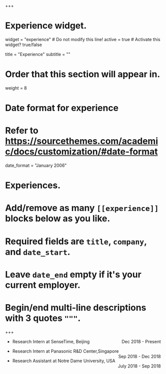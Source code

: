 +++
# Experience widget.
widget = "experience"  # Do not modify this line!
active = true  # Activate this widget? true/false

title = "Experience"
subtitle = ""

# Order that this section will appear in.
weight = 8

# Date format for experience
#   Refer to https://sourcethemes.com/academic/docs/customization/#date-format
date_format = "January 2006"

# Experiences.
#   Add/remove as many `[[experience]]` blocks below as you like.
#   Required fields are `title`, `company`, and `date_start`.
#   Leave `date_end` empty if it's your current employer.
#   Begin/end multi-line descriptions with 3 quotes `"""`.

+++

- <p style="text-align:left;"> Research Intern at SenseTime, Beijing <span style="float:right;">Dec 2018 - Present</span>
- <p style="text-align:left;"> Research Intern at Panasonic R&D Center,Singapore <span style="float:right;">Sep 2018 - Dec 2018</span>
- <p style="text-align:left;"> Research Assistant at Notre Dame University, USA  <span style="float:right;">July 2018 - Sep 2018</span>
